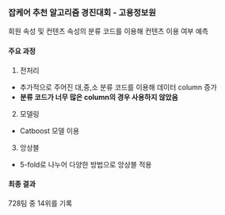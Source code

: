 ### 잡케어 추천 알고리즘 경진대회 - 고용정보원
회원 속성 및 컨텐츠 속성의 분류 코드를 이용해 컨텐츠 이용 여부 예측

#### 주요 과정
1. 전처리  
  - 추가적으로 주어진 대,중,소 분류 코드를 이용해 데이터 column 증가 
  - **분류 코드가 너무 많은 column의 경우 사용하지 않았음**

2. 모델링
  - Catboost 모델 이용

3. 앙상블
  - 5-fold로 나누어 다양한 방법으로 앙상블 적용
  
#### 최종 결과
728팀 중 14위를 기록

